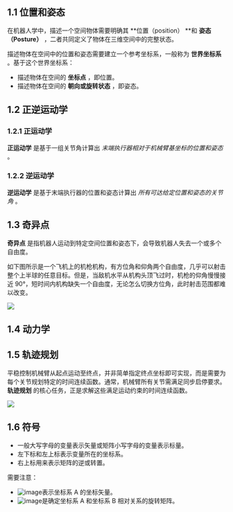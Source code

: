 ## 1.1 位置和姿态
在机器人学中，描述一个空间物体需要明确其 **位置（position） **和 **姿态（Posture）** ，二者共同定义了物体在三维空间中的完整状态。

描述物体在空间中的位置和姿态需要建立一个参考坐标系，一般称为 **世界坐标系** 。基于这个世界坐标系：

+ 描述物体在空间的 **坐标点** ，即位置。
+ 描述物体在空间的 **朝向或旋转状态** ，即姿态。

## 1.2 正逆运动学
### 1.2.1 正运动学
**正运动学** 是基于一组关节角计算出 _末端执行器相对于机械臂基坐标的位置和姿态_ 。

### 1.2.2 逆运动学
**逆运动学** 是基于末端执行器的位置和姿态计算出 _所有可达给定位置和姿态的关节角_ 。

## 1.3 奇异点
**奇异点** 是指机器人运动到特定空间位置和姿态下，会导致机器人失去一个或多个自由度。

如下图所示是一个飞机上的机枪机构，有方位角和仰角两个自由度，几乎可以射击整个上半球的任意目标。但是，当敌机水平从机构头顶飞过时，机枪的仰角慢慢接近 90°，短时间内机构缺失一个自由度，无论怎么切换方位角，此时射击范围都难以改变。

![](https://tonmoon.obs.cn-east-3.myhuaweicloud.com/img/tonmoon/20250718215518309.png)

## 1.4 动力学


## 1.5 轨迹规划
平稳控制机械臂从起点运动至终点，并非简单指定终点坐标即可实现，而是需要为每个关节规划特定的时间连续函数。通常，机械臂所有关节需满足同步启停要求。 **轨迹规划** 的核心任务，正是求解这些满足运动约束的时间连续函数。

![](https://tonmoon.obs.cn-east-3.myhuaweicloud.com/img/tonmoon/20250718221046317.png)

## 1.6 符号
+ 一般大写字母的变量表示矢量或矩阵小写字母的变量表示标量。
+ 左下标和左上标表示变量所在的坐标系。
+ 右上标用来表示矩阵的逆或转置。

需要注意：

+ ![image](https://tonmoon.obs.cn-east-3.myhuaweicloud.com/img/tonmoon/7312d48a3dabed405a47c555a888bea0.svg)表示坐标系 A 的坐标矢量。
+ ![image](https://tonmoon.obs.cn-east-3.myhuaweicloud.com/img/tonmoon/154dfe08b03082574a0ed1737c88ea89.svg)是确定坐标系 A 和坐标系 B 相对关系的旋转矩阵。

